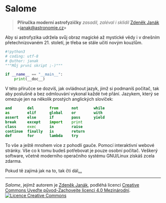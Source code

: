 # Salome

> **Příručka moderní astrofyzičky**
> *zasadil, zaléval i sklidil*
> [Zdeněk Janák](http://janak.astronomie.cz/)
> «janak@astronomie.cz»

Aby si astrofyzika udržela svůj obraz magické až mystické vědy i v dnešním
přetechnizovaném 21. století, je třeba se stále učiti novým kouzlům.

```python
#!python3
# coding: utf-8
# @uthor: janak
"""Můj první skript ;-)"""

if __name__ == "__main__":
    print(__doc__)
```

V této příručce se dozvíš, jak ovládnout jazyk, jímž si podmaníš 
počítač, tak aby poslušně a bez odmlouvání vykonal každé tvé přání. 
Jazykem, který se omezuje jen na několik prostých anglických slovíček:

```python
and       del       from      not       while
as        elif      global    or        with
assert    else      if        pass      yield
break     except    import    print
class     exec      in        raise
continue  finally   is        return 
def       for       lambda    try
```

To vše a ještě mnohem více z pohodlí gauče. Pomocí interaktivní webové 
stránky. Vše co k tomu budeš potřebovat je pouze osobní počítač. 
Veškerý software, včetně moderního operačního systému GNU/Linux získáš 
zcela zdarma.

Pokud tě zajímá jak na to, tak čti dál[...](INSTALL.md)

---

<em xmlns:dct="http://purl.org/dc/terms/" property="dct:title">
Salome</em>, jejímž autorem je 
<a xmlns:cc="http://creativecommons.org/ns#" href="http://janak.astronomie.cz/" property="cc:attributionName" rel="cc:attributionURL">
Zdeněk Janák</a>, podléhá licenci
<a rel="license" href="http://creativecommons.org/licenses/by-sa/4.0/">
Creative Commons Uveďte původ-Zachovejte licenci 4.0 Mezinárodní</a>.
<a rel="license" href="http://creativecommons.org/licenses/by-sa/4.0/">
<img alt="Licence Creative Commons" style="border-width:0" 
src="https://i.creativecommons.org/l/by-sa/4.0/80x15.png" />
</a>
